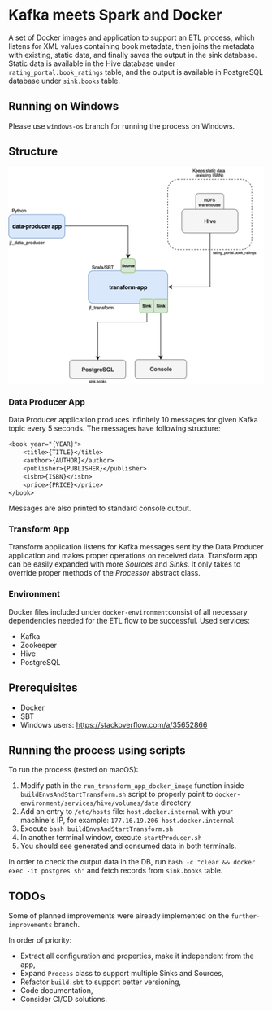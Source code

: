 # Kafka meets Spark and Docker

A set of Docker images and application to support an ETL process, which listens for XML values containing book metadata, then joins the metadata with existing, static data, and finally saves the output in the sink database. 
Static data is available in the Hive database under `rating_portal.book_ratings` table, and the output is available in PostgreSQL database under `sink.books` table.


## Running on Windows

Please use `windows-os` branch for running the process on Windows.


## Structure

<p align="center">
  <img src="img/diagram.png" width="750">
</p>


### Data Producer App
Data Producer application produces infinitely 10 messages for given Kafka topic every 5 seconds. The messages have following structure:
```
<book year="{YEAR}">
	<title>{TITLE}</title>
	<author>{AUTHOR}</author>
	<publisher>{PUBLISHER}</publisher>
	<isbn>{ISBN}</isbn>
	<price>{PRICE}</price>
</book>
```
Messages are also printed to standard console output.

### Transform App
Transform application listens for Kafka messages sent by the Data Producer application and makes proper operations on received data. Transform app can be easily expanded with more *Sources* and *Sinks*. It only takes to override proper methods of the *Processor* abstract class. 

### Environment

Docker files included under `docker-environment`consist of all necessary dependencies needed for the ETL flow to be successful. Used services:
* Kafka
* Zookeeper
* Hive
* PostgreSQL

## Prerequisites

* Docker
* SBT
* Windows users: https://stackoverflow.com/a/35652866

## Running the process using scripts

To run the process (tested on macOS):

1. Modify path in the `run_transform_app_docker_image` function inside `buildEnvsAndStartTransform.sh` script to properly point to `docker-environment/services/hive/volumes/data` directory
1. Add an entry to `/etc/hosts` file: `host.docker.internal` with your machine's IP, for example:
`177.16.19.206 host.docker.internal`
2. Execute `bash buildEnvsAndStartTransform.sh`
3. In another terminal window, execute `startProducer.sh`
4. You should see generated and consumed data in both terminals.

In order to check the output data in the DB, run
`bash -c "clear && docker exec -it postgres sh"`
and fetch records from `sink.books` table.

## TODOs

Some of planned improvements were already implemented on the `further-improvements` branch.

In order of priority:

* Extract all configuration and properties, make it independent from the app,
* Expand `Process` class to support multiple Sinks and Sources,
* Refactor `build.sbt` to support better versioning,
* Code documentation,
* Consider CI/CD solutions.
